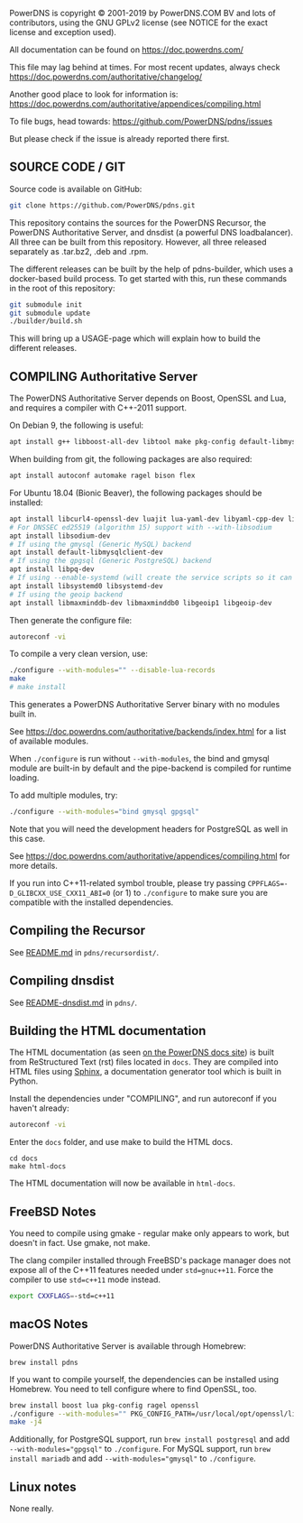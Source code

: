 PowerDNS is copyright © 2001-2019 by PowerDNS.COM BV and lots of
contributors, using the GNU GPLv2 license (see NOTICE for the
exact license and exception used).

All documentation can be found on https://doc.powerdns.com/

This file may lag behind at times. For most recent updates, always check
https://doc.powerdns.com/authoritative/changelog/

Another good place to look for information is:
https://doc.powerdns.com/authoritative/appendices/compiling.html

To file bugs, head towards:
https://github.com/PowerDNS/pdns/issues

But please check if the issue is already reported there first.

SOURCE CODE / GIT
-----------------
Source code is available on GitHub:

```sh
git clone https://github.com/PowerDNS/pdns.git
```

This repository contains the sources for the PowerDNS Recursor, the PowerDNS
Authoritative Server, and dnsdist (a powerful DNS loadbalancer). All three can
be built from this repository. However, all three released separately as .tar.bz2,
.deb and .rpm.

The different releases can be built by the help of pdns-builder, which uses a
docker-based build process. To get started with this, run these commands in the root
of this repository:

```sh
git submodule init
git submodule update
./builder/build.sh
```

This will bring up a USAGE-page which will explain how to build the different releases.

COMPILING Authoritative Server
------------------------------
The PowerDNS Authoritative Server depends on Boost, OpenSSL and Lua, and requires a
compiler with C++-2011 support.

On Debian 9, the following is useful:

```sh
apt install g++ libboost-all-dev libtool make pkg-config default-libmysqlclient-dev libssl-dev virtualenv libluajit-5.1-dev
```

When building from git, the following packages are also required:

```sh
apt install autoconf automake ragel bison flex
```

For Ubuntu 18.04 (Bionic Beaver), the following packages should be installed:

```sh
apt install libcurl4-openssl-dev luajit lua-yaml-dev libyaml-cpp-dev libtolua-dev lua5.3 autoconf automake ragel bison flex g++ libboost-all-dev libtool make pkg-config libssl-dev virtualenv lua-yaml-dev libyaml-cpp-dev libluajit-5.1-dev libcurl4 gawk libsqlite3-dev
# For DNSSEC ed25519 (algorithm 15) support with --with-libsodium
apt install libsodium-dev
# If using the gmysql (Generic MySQL) backend
apt install default-libmysqlclient-dev
# If using the gpgsql (Generic PostgreSQL) backend
apt install libpq-dev
# If using --enable-systemd (will create the service scripts so it can be managed with systemctl/service)
apt install libsystemd0 libsystemd-dev
# If using the geoip backend
apt install libmaxminddb-dev libmaxminddb0 libgeoip1 libgeoip-dev
```

Then generate the configure file:

```sh
autoreconf -vi
```

To compile a very clean version, use:

```sh
./configure --with-modules="" --disable-lua-records
make
# make install
```

This generates a PowerDNS Authoritative Server binary with no modules built in.

See https://doc.powerdns.com/authoritative/backends/index.html for a list of available modules.

When `./configure` is run without `--with-modules`, the bind and gmysql module are
built-in by default and the pipe-backend is compiled for runtime loading.

To add multiple modules, try:

```sh
./configure --with-modules="bind gmysql gpgsql"
```

Note that you will need the development headers for PostgreSQL as well in this case.

See https://doc.powerdns.com/authoritative/appendices/compiling.html for more details.

If you run into C++11-related symbol trouble, please try passing `CPPFLAGS=-D_GLIBCXX_USE_CXX11_ABI=0` (or 1) to `./configure` to make sure you are compatible with the installed dependencies.

Compiling the Recursor
----------------------
See [README.md](pdns/recursordist/README.md) in `pdns/recursordist/`.

Compiling dnsdist
-----------------
See [README-dnsdist.md](pdns/README-dnsdist.md) in `pdns/`.

Building the HTML documentation
-------------------------------

The HTML documentation (as seen [on the PowerDNS docs site](https://doc.powerdns.com/authoritative/)) is built from ReStructured Text (rst) files located in `docs`. They are compiled into HTML files using [Sphinx](http://www.sphinx-doc.org/en/master/index.html), a documentation generator tool which is built in Python.

Install the dependencies under "COMPILING", and run autoreconf if you haven't already:

```sh
autoreconf -vi
```

Enter the `docs` folder, and use make to build the HTML docs.

```
cd docs
make html-docs
```

The HTML documentation will now be available in `html-docs`.

FreeBSD Notes
-------------
You need to compile using gmake - regular make only appears to work, but doesn't in fact. Use gmake, not make.

The clang compiler installed through FreeBSD's package manager does not expose all of the C++11 features needed under `std=gnuc++11`. Force the compiler to use `std=c++11` mode instead.

```sh
export CXXFLAGS=-std=c++11
```

macOS Notes
-----------
PowerDNS Authoritative Server is available through Homebrew:

```
brew install pdns
```

If you want to compile yourself, the dependencies can be installed using
Homebrew. You need to tell configure where to find OpenSSL, too.

```sh
brew install boost lua pkg-config ragel openssl
./configure --with-modules="" PKG_CONFIG_PATH=/usr/local/opt/openssl/lib/pkgconfig
make -j4
```

Additionally, for PostgreSQL support, run `brew install postgresql` and add `--with-modules="gpgsql"` to `./configure`.
For MySQL support, run `brew install mariadb` and add `--with-modules="gmysql"` to `./configure`.

Linux notes
-----------
None really.
